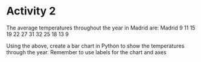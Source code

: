 # Activity 2

The average temperatures throughout the year in Madrid are:
Madrid 9 11 15 19 22 27 31 32 25 18 13 9

Using the above, create a bar chart in Python to show the temperatures through the year. Remember to use labels for the chart and axes
